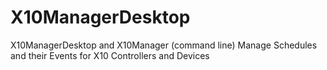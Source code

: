 # X10ManagerDesktop
X10ManagerDesktop and X10Manager (command line)
Manage Schedules and their Events for X10 Controllers and Devices
